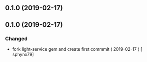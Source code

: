 ## 0.1.0 (2019-02-17)


## 0.1.0 (2019-02-17)
### Changed
-  fork light-service gem and create first commmit  ( 2019-02-17 ) [ sphynx79]
